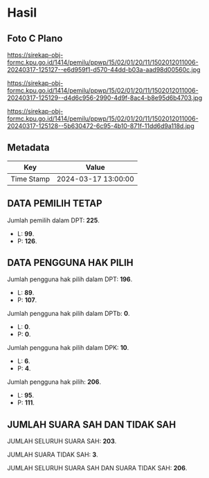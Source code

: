 # Hasil

## Foto C Plano

https://sirekap-obj-formc.kpu.go.id/1414/pemilu/ppwp/15/02/01/20/11/1502012011006-20240317-125127--e6d959f1-d570-44dd-b03a-aad98d00560c.jpg

https://sirekap-obj-formc.kpu.go.id/1414/pemilu/ppwp/15/02/01/20/11/1502012011006-20240317-125129--d4d6c956-2990-4d9f-8ac4-b8e95d6b4703.jpg

https://sirekap-obj-formc.kpu.go.id/1414/pemilu/ppwp/15/02/01/20/11/1502012011006-20240317-125128--5b630472-6c95-4b10-871f-11dd6d9a118d.jpg


## Metadata

| Key        | Value               |
| ---------- | ------------------- |
| Time Stamp | 2024-03-17 13:00:00 |


## DATA PEMILIH TETAP

Jumlah pemilih dalam DPT: **225**.
 * L: **99**.
 * P: **126**.

## DATA PENGGUNA HAK PILIH

Jumlah pengguna hak pilih dalam DPT: **196**.
 * L: **89**.
 * P: **107**.

Jumlah pengguna hak pilih dalam DPTb: **0**.
 * L: **0**.
 * P: **0**.

Jumlah pengguna hak pilih dalam DPK: **10**.
 * L: **6**.
 * P: **4**.

Jumlah pengguna hak pilih: **206**.
 * L: **95**.
 * P: **111**.

## JUMLAH SUARA SAH DAN TIDAK SAH

JUMLAH SELURUH SUARA SAH: **203**.

JUMLAH SUARA TIDAK SAH: **3**.

JUMLAH SELURUH SUARA SAH DAN SUARA TIDAK SAH: **206**.


